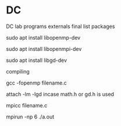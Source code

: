 # DC

DC lab programs externals final list packages

sudo apt install libopenmp-dev

sudo apt install libopenmpi-dev

sudo apt install libgd-dev

compiling

gcc -fopenmp filename.c

attach -lm -lgd incase math.h or gd.h is used

mpicc filename.c

mpirun -np 6 ./a.out

